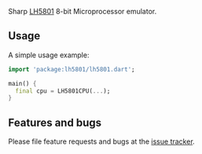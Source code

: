 Sharp [LH5801](docs/PC1500.TechnicalReferenceManual.pdf?raw=true) 8-bit Microprocessor emulator.

## Usage

A simple usage example:

```dart
import 'package:lh5801/lh5801.dart';

main() {
  final cpu = LH5801CPU(...);
}
```

## Features and bugs

Please file feature requests and bugs at the [issue tracker][tracker].

[tracker]: https://github.com/cbonello/lh5801/issues
